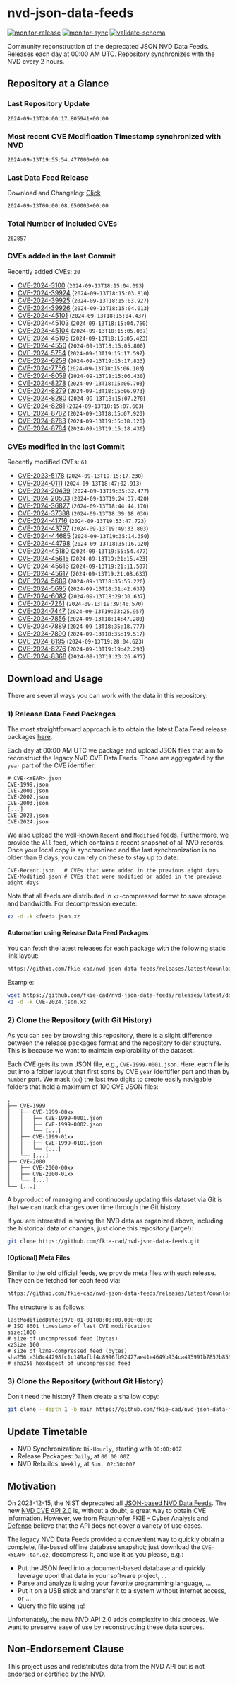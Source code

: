 # nvd-json-data-feeds

[![monitor-release](https://github.com/fkie-cad/nvd-json-data-feeds/actions/workflows/monitor_release.yml/badge.svg)](https://github.com/fkie-cad/nvd-json-data-feeds/actions/workflows/monitor_release.yml)
[![monitor-sync](https://github.com/fkie-cad/nvd-json-data-feeds/actions/workflows/monitor_sync.yml/badge.svg)](https://github.com/fkie-cad/nvd-json-data-feeds/actions/workflows/monitor_sync.yml)
[![validate-schema](https://github.com/fkie-cad/nvd-json-data-feeds/actions/workflows/validate_schema.yml/badge.svg)](https://github.com/fkie-cad/nvd-json-data-feeds/actions/workflows/validate_schema.yml)

Community reconstruction of the deprecated JSON NVD Data Feeds.
[Releases](https://github.com/fkie-cad/nvd-json-data-feeds/releases/latest) each day at 00:00 AM UTC.
Repository synchronizes with the NVD every 2 hours.

## Repository at a Glance

### Last Repository Update

```plain
2024-09-13T20:00:17.805941+00:00
```

### Most recent CVE Modification Timestamp synchronized with NVD

```plain
2024-09-13T19:55:54.477000+00:00
```

### Last Data Feed Release

Download and Changelog: [Click](https://github.com/fkie-cad/nvd-json-data-feeds/releases/latest)

```plain
2024-09-13T00:00:08.650003+00:00
```

### Total Number of included CVEs

```plain
262857
```

### CVEs added in the last Commit

Recently added CVEs: `20`

- [CVE-2024-3100](CVE-2024/CVE-2024-31xx/CVE-2024-3100.json) (`2024-09-13T18:15:04.093`)
- [CVE-2024-39924](CVE-2024/CVE-2024-399xx/CVE-2024-39924.json) (`2024-09-13T18:15:03.810`)
- [CVE-2024-39925](CVE-2024/CVE-2024-399xx/CVE-2024-39925.json) (`2024-09-13T18:15:03.927`)
- [CVE-2024-39926](CVE-2024/CVE-2024-399xx/CVE-2024-39926.json) (`2024-09-13T18:15:04.013`)
- [CVE-2024-45101](CVE-2024/CVE-2024-451xx/CVE-2024-45101.json) (`2024-09-13T18:15:04.437`)
- [CVE-2024-45103](CVE-2024/CVE-2024-451xx/CVE-2024-45103.json) (`2024-09-13T18:15:04.760`)
- [CVE-2024-45104](CVE-2024/CVE-2024-451xx/CVE-2024-45104.json) (`2024-09-13T18:15:05.087`)
- [CVE-2024-45105](CVE-2024/CVE-2024-451xx/CVE-2024-45105.json) (`2024-09-13T18:15:05.423`)
- [CVE-2024-4550](CVE-2024/CVE-2024-45xx/CVE-2024-4550.json) (`2024-09-13T18:15:05.800`)
- [CVE-2024-5754](CVE-2024/CVE-2024-57xx/CVE-2024-5754.json) (`2024-09-13T19:15:17.597`)
- [CVE-2024-6258](CVE-2024/CVE-2024-62xx/CVE-2024-6258.json) (`2024-09-13T19:15:17.823`)
- [CVE-2024-7756](CVE-2024/CVE-2024-77xx/CVE-2024-7756.json) (`2024-09-13T18:15:06.103`)
- [CVE-2024-8059](CVE-2024/CVE-2024-80xx/CVE-2024-8059.json) (`2024-09-13T18:15:06.430`)
- [CVE-2024-8278](CVE-2024/CVE-2024-82xx/CVE-2024-8278.json) (`2024-09-13T18:15:06.703`)
- [CVE-2024-8279](CVE-2024/CVE-2024-82xx/CVE-2024-8279.json) (`2024-09-13T18:15:06.973`)
- [CVE-2024-8280](CVE-2024/CVE-2024-82xx/CVE-2024-8280.json) (`2024-09-13T18:15:07.270`)
- [CVE-2024-8281](CVE-2024/CVE-2024-82xx/CVE-2024-8281.json) (`2024-09-13T18:15:07.603`)
- [CVE-2024-8782](CVE-2024/CVE-2024-87xx/CVE-2024-8782.json) (`2024-09-13T18:15:07.920`)
- [CVE-2024-8783](CVE-2024/CVE-2024-87xx/CVE-2024-8783.json) (`2024-09-13T19:15:18.120`)
- [CVE-2024-8784](CVE-2024/CVE-2024-87xx/CVE-2024-8784.json) (`2024-09-13T19:15:18.430`)


### CVEs modified in the last Commit

Recently modified CVEs: `61`

- [CVE-2023-5178](CVE-2023/CVE-2023-51xx/CVE-2023-5178.json) (`2024-09-13T19:15:17.230`)
- [CVE-2024-0111](CVE-2024/CVE-2024-01xx/CVE-2024-0111.json) (`2024-09-13T18:47:02.913`)
- [CVE-2024-20439](CVE-2024/CVE-2024-204xx/CVE-2024-20439.json) (`2024-09-13T19:35:32.477`)
- [CVE-2024-20503](CVE-2024/CVE-2024-205xx/CVE-2024-20503.json) (`2024-09-13T19:24:37.420`)
- [CVE-2024-36827](CVE-2024/CVE-2024-368xx/CVE-2024-36827.json) (`2024-09-13T18:44:44.170`)
- [CVE-2024-37388](CVE-2024/CVE-2024-373xx/CVE-2024-37388.json) (`2024-09-13T18:39:18.030`)
- [CVE-2024-41716](CVE-2024/CVE-2024-417xx/CVE-2024-41716.json) (`2024-09-13T19:53:47.723`)
- [CVE-2024-43797](CVE-2024/CVE-2024-437xx/CVE-2024-43797.json) (`2024-09-13T19:49:33.803`)
- [CVE-2024-44685](CVE-2024/CVE-2024-446xx/CVE-2024-44685.json) (`2024-09-13T19:35:14.350`)
- [CVE-2024-44798](CVE-2024/CVE-2024-447xx/CVE-2024-44798.json) (`2024-09-13T18:35:16.920`)
- [CVE-2024-45180](CVE-2024/CVE-2024-451xx/CVE-2024-45180.json) (`2024-09-13T19:55:54.477`)
- [CVE-2024-45615](CVE-2024/CVE-2024-456xx/CVE-2024-45615.json) (`2024-09-13T19:21:15.423`)
- [CVE-2024-45616](CVE-2024/CVE-2024-456xx/CVE-2024-45616.json) (`2024-09-13T19:21:11.507`)
- [CVE-2024-45617](CVE-2024/CVE-2024-456xx/CVE-2024-45617.json) (`2024-09-13T19:21:08.633`)
- [CVE-2024-5689](CVE-2024/CVE-2024-56xx/CVE-2024-5689.json) (`2024-09-13T18:35:55.220`)
- [CVE-2024-5695](CVE-2024/CVE-2024-56xx/CVE-2024-5695.json) (`2024-09-13T18:31:42.637`)
- [CVE-2024-6082](CVE-2024/CVE-2024-60xx/CVE-2024-6082.json) (`2024-09-13T18:29:30.637`)
- [CVE-2024-7261](CVE-2024/CVE-2024-72xx/CVE-2024-7261.json) (`2024-09-13T19:39:40.570`)
- [CVE-2024-7447](CVE-2024/CVE-2024-74xx/CVE-2024-7447.json) (`2024-09-13T19:33:25.957`)
- [CVE-2024-7856](CVE-2024/CVE-2024-78xx/CVE-2024-7856.json) (`2024-09-13T18:14:47.280`)
- [CVE-2024-7889](CVE-2024/CVE-2024-78xx/CVE-2024-7889.json) (`2024-09-13T18:35:18.777`)
- [CVE-2024-7890](CVE-2024/CVE-2024-78xx/CVE-2024-7890.json) (`2024-09-13T18:35:19.517`)
- [CVE-2024-8195](CVE-2024/CVE-2024-81xx/CVE-2024-8195.json) (`2024-09-13T19:28:04.623`)
- [CVE-2024-8276](CVE-2024/CVE-2024-82xx/CVE-2024-8276.json) (`2024-09-13T19:19:42.293`)
- [CVE-2024-8368](CVE-2024/CVE-2024-83xx/CVE-2024-8368.json) (`2024-09-13T19:23:26.677`)


## Download and Usage

There are several ways you can work with the data in this repository:

### 1) Release Data Feed Packages

The most straightforward approach is to obtain the latest Data Feed release packages [here](https://github.com/fkie-cad/nvd-json-data-feeds/releases/latest).

Each day at 00:00 AM UTC we package and upload JSON files that aim to reconstruct the legacy NVD CVE Data Feeds.
Those are aggregated by the `year` part of the CVE identifier:

```
# CVE-<YEAR>.json
CVE-1999.json
CVE-2001.json
CVE-2002.json
CVE-2003.json
[...]
CVE-2023.json
CVE-2024.json
```

We also upload the well-known `Recent` and `Modified` feeds.
Furthermore, we provide the `All` feed, which contains a recent snapshot of all NVD records.
Once your local copy is synchronized and the last synchronization is no older than 8 days, you can rely on these to stay up to date:

```plain
CVE-Recent.json   # CVEs that were added in the previous eight days
CVE-Modified.json # CVEs that were modified or added in the previous eight days
```

Note that all feeds are distributed in `xz`-compressed format to save storage and bandwidth.
For decompression execute:

```sh
xz -d -k <feed>.json.xz
```

#### Automation using Release Data Feed Packages

You can fetch the latest releases for each package with the following static link layout:

```sh
https://github.com/fkie-cad/nvd-json-data-feeds/releases/latest/download/CVE-<YEAR>.json.xz
```

Example:

```sh
wget https://github.com/fkie-cad/nvd-json-data-feeds/releases/latest/download/CVE-2024.json.xz
xz -d -k CVE-2024.json.xz
```

### 2) Clone the Repository (with Git History)

As you can see by browsing this repository, there is a slight difference between the release packages format and the repository folder structure.
This is because we want to maintain explorability of the dataset.

Each CVE gets its own JSON file, e.g., `CVE-1999-0001.json`.
Here, each file is put into a folder layout that first sorts by CVE `year` identifier part and then by `number` part.
We mask (`xx`) the last two digits to create easily navigable folders that hold a maximum of 100 CVE JSON files:

```plain
.
├── CVE-1999
│   ├── CVE-1999-00xx
│   │   ├── CVE-1999-0001.json
│   │   ├── CVE-1999-0002.json
│   │   └── [...]
│   ├── CVE-1999-01xx
│   │   ├── CVE-1999-0101.json
│   │   └── [...]
│   └── [...]
├── CVE-2000
│   ├── CVE-2000-00xx
│   ├── CVE-2000-01xx
│   └── [...]
└── [...]
```

A byproduct of managing and continuously updating this dataset via Git is that we can track changes over time through the Git history.

If you are interested in having the NVD data as organized above, including the historical data of changes, just clone this repository (large!):

```sh
git clone https://github.com/fkie-cad/nvd-json-data-feeds.git
```

#### (Optional) Meta Files

Similar to the old official feeds, we provide meta files with each release. They can be fetched for each feed via:

```sh
https://github.com/fkie-cad/nvd-json-data-feeds/releases/latest/download/CVE-<YEAR>.meta
```

The structure is as follows:

```plain
lastModifiedDate:1970-01-01T00:00:00.000+00:00                          # ISO 8601 timestamp of last CVE modification
size:1000                                                               # size of uncompressed feed (bytes)
xzSize:100                                                              # size of lzma-compressed feed (bytes)
sha256:e3b0c44298fc1c149afbf4c8996fb92427ae41e4649b934ca495991b7852b855 # sha256 hexdigest of uncompressed feed
```

### 3) Clone the Repository (without Git History)

Don't need the history? Then create a shallow copy:

```sh
git clone --depth 1 -b main https://github.com/fkie-cad/nvd-json-data-feeds.git
```


## Update Timetable

* NVD Synchronization: `Bi-Hourly`, starting with `00:00:00Z`
* Release Packages: `Daily`, at `00:00:00Z`
* NVD Rebuilds: `Weekly`, at `Sun, 02:30:00Z`


## Motivation

On 2023-12-15, the NIST deprecated all [JSON-based NVD Data Feeds](https://nvd.nist.gov/vuln/data-feeds#divRetirementBanner-1).
The new [NVD CVE API 2.0](https://nvd.nist.gov/developers/vulnerabilities) is, without a doubt, a great way to obtain CVE information.
However, we from [Fraunhofer FKIE - Cyber Analysis and Defense](https://www.fkie.fraunhofer.de/en/departments/cad.html) believe that the API does not cover a variety of use cases.

The legacy NVD Data Feeds provided a convenient way to quickly obtain a complete, file-based offline database snapshot; just download the `CVE-<YEAR>.tar.gz`, decompress it, and use it as you please, e.g.:

- Put the JSON feed into a document-based database and quickly leverage upon that data in your software project, ...
- Parse and analyze it using your favorite programming language, ...
- Put it on a USB stick and transfer it to a system without internet access, or ...
- Query the file using `jq`!

Unfortunately, the new NVD API 2.0 adds complexity to this process.
We want to preserve ease of use by reconstructing these data sources.

## Non-Endorsement Clause

This project uses and redistributes data from the NVD API but is not endorsed or certified by the NVD.